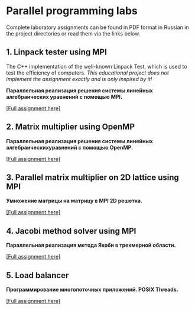 # Parallel programming labs

Complete laboratory assignments can be found in PDF format in Russian in the project directories or read them via the links below.

## 1. Linpack tester using MPI

The C++ implementation of the well-known Linpack Test, which is used to test the efficiency of computers.
_This educational project does not implement the assignment exactly and is only inspired by it!_

**Параллельная реализация решения системы линейных алгебраических уравнений с помощью MPI.**

[[Full assignment here]](https://ssd.sscc.ru/sites/default/files/content/attach/343/parallel_lab1_2020.pdf)

## 2. Matrix multiplier using OpenMP

**Параллельная реализация решения системы линейных алгебраическихуравнений с помощью OpenMP.**

[[Full assignment here]](https://ssd.sscc.ru/sites/default/files/content/attach/343/parallel_lab2_2020.pdf)

## 3. Parallel matrix multiplier on 2D lattice using MPI

**Умножение матрицы на матрицу в MPI 2D решетка.**

[[Full assignment here]](https://ssd.sscc.ru/sites/default/files/content/attach/343/parallel_lab3_2020.pdf)

## 4. Jacobi method solver using MPI

**Параллельная реализация метода Якоби в трехмерной области.**

[[Full assignment here]](https://ssd.sscc.ru/sites/default/files/content/attach/343/parallel_lab4_2020.pdf)

## 5. Load balancer

**Программирование многопоточных приложений. POSIX Threads.**

[[Full assignment here]](https://ssd.sscc.ru/ru/content/opplabs/loadbalancing)

